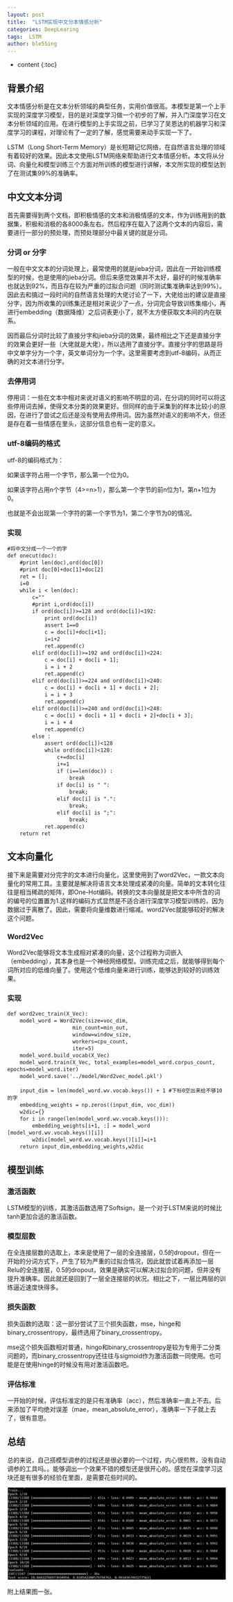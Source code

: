 ```yaml
---
layout: post
title:  "LSTM实现中文分本情感分析"
categories: DeepLearing
tags:  LSTM
author: ble55ing
---
```


* content
{:toc}

## 背景介绍

文本情感分析是在文本分析领域的典型任务，实用价值很高。本模型是第一个上手实现的深度学习模型，目的是对深度学习做一个初步的了解，并入门深度学习在文本分析领域的应用。在进行模型的上手实现之前，已学习了吴恩达的机器学习和深度学习的课程，对理论有了一定的了解，感觉需要来动手实现一下了。

LSTM（Long Short-Term Memory）是长短期记忆网络，在自然语言处理的领域有着较好的效果。因此本文使用LSTM网络来帮助进行文本情感分析。本文将从分词、向量化和模型训练三个方面对所训练的模型进行讲解，本文所实现的模型达到了在测试集99%的准确率。

## 中文文本分词

首先需要得到两个文档，即积极情感的文本和消极情感的文本，作为训练用到的数据集，积极和消极的各8000条左右。然后程序在载入了这两个文本的内容后，需要进行一部分的预处理，而预处理部分中最关键的就是分词。

### 分词 or 分字

一般在中文文本的分词处理上，最常使用的就是jieba分词，因此在一开始训练模型的时候，也是使用的jieba分词。但后来感觉效果并不太好，最好的时候准确率也就达到92%，而且存在较为严重的过拟合问题（同时测试集准确率达到99%）。因此去和搞过一段时间的自然语言处理的大佬讨论了一下，大佬给出的建议是直接分字，因为所收集的训练集还是相对来说少了一点，分词完会导致训练集缩小，再进行embedding（数据降维）之后词表更小了，就不太方便获取文本间的内在联系。

因而最后分词时比较了直接分字和jieba分词的效果，最终相比之下还是直接分字的效果会更好一些（大佬就是大佬），所以选用了直接分字。直接分字的思路是将中文单字分为一个字，英文单词分为一个字。这里需要考虑到utf-8编码，从而正确的对文本进行分字。

### 去停用词

停用词：一些在文本中相对来说对语义的影响不明显的词，在分词的同时可以将这些停用词去掉，使得文本分类的效果更好。但同样的由于采集到的样本比较小的原因，在进行了尝试之后还是没有使用去停用词。因为虽然对语义的影响不大，但还是存在着一些情感在里头，这部分信息也有一定的意义。

### utf-8编码的格式 

utf-8的编码格式为：

如果该字符占用一个字节，那么第一个位为0。

如果该字符占用n个字节（4>=n>1），那么第一个字节的前n位为1，第n+1位为0。

也就是不会出现第一个字符的第一个字节为1，第二个字节为0的情况。

### 实现

```
#将中文分成一个一个的字
def onecut(doc):
    #print len(doc),ord(doc[0])
    #print doc[0]+doc[1]+doc[2]
    ret = [];
    i=0
    while i < len(doc):
        c=""
        #print i,ord(doc[i])
        if ord(doc[i])>=128 and ord(doc[i])<192:
            print ord(doc[i])
            assert 1==0
            c = doc[i]+doc[i+1];
            i=i+2
            ret.append(c)
        elif ord(doc[i])>=192 and ord(doc[i])<224:
            c = doc[i] + doc[i + 1];
            i = i + 2
            ret.append(c)
        elif ord(doc[i])>=224 and ord(doc[i])<240:
            c = doc[i] + doc[i + 1] + doc[i + 2];
            i = i + 3
            ret.append(c)
        elif ord(doc[i])>=240 and ord(doc[i])<248:
            c = doc[i] + doc[i + 1] + doc[i + 2]+doc[i + 3];
            i = i + 4
            ret.append(c)
        else :
            assert ord(doc[i])<128
            while ord(doc[i])<128:
                c+=doc[i]
                i+=1
                if (i==len(doc)) :
                    break
                if doc[i] is " ":
                    break;
                elif doc[i] is ".":
                    break;
                elif doc[i] is ";":
                    break;
            ret.append(c)
    return ret
```

## 文本向量化

接下来是需要对分完字的文本进行向量化，这里使用到了word2Vec，一款文本向量化的常用工具。主要就是解决将语言文本处理成紧凑的向量。简单的文本转化往往是相当稀疏的矩阵，即One-Hot编码。转换的文本向量就是把文本中所含的词的编号的位置置为1.这样的编码方式显然是不适合进行深度学习模型训练的，因为数据过于离散了。因此，需要将向量维数进行缩减。word2Vec就能够较好的解决这个问题。

### Word2Vec

Word2Vec能够将文本生成相对紧凑的向量，这个过程称为词嵌入（embedding），其本身也是一个神经网络模型。训练完成之后，就能够得到每个词所对应的低维向量了。使用这个低维向量来进行训练，能够达到较好的训练效果。

### 实现

```
def word2vec_train(X_Vec):
    model_word = Word2Vec(size=voc_dim,
                     min_count=min_out,
                     window=window_size,
                     workers=cpu_count,
                     iter=5)
    model_word.build_vocab(X_Vec)
    model_word.train(X_Vec, total_examples=model_word.corpus_count, epochs=model_word.iter)
    model_word.save('../model/Word2vec_model.pkl')

    input_dim = len(model_word.wv.vocab.keys()) + 1 #下标0空出来给不够10的字
    embedding_weights = np.zeros((input_dim, voc_dim)) 
    w2dic={}
    for i in range(len(model_word.wv.vocab.keys())):
        embedding_weights[i+1, :] = model_word [model_word.wv.vocab.keys()[i]]
        w2dic[model_word.wv.vocab.keys()[i]]=i+1
    return input_dim,embedding_weights,w2dic
```

## 模型训练

### 激活函数

LSTM模型的训练，其激活函数选用了Softsign，是一个对于LSTM来说的时候比tanh更加合适的激活函数。

### 模型层数

在全连接层数的选取上，本来是使用了一层的全连接层，0.5的dropout，但在一开始的分词方式下，产生了较为严重的过拟合情况，因此就尝试着再添加一层Relu的全连接层，0.5的dropout，效果是确实可以解决过拟合的问题，但并没有提升准确率。因此就还是回到了一层全连接层的状况。相比之下，一层比两层的训练逼近速度快得多。

### 损失函数

损失函数的选取：这一部分尝试了三个损失函数，mse，hinge和binary_crossentropy，最终选用了binary_crossentropy。

mse这个损失函数相对普通，hingo和binary_crossentropy是较为专用于二分类问题的，而binary_crossentropy还往往与sigmoid作为激活函数一同使用。也可能是在使用hinge的时候没有用对激活函数吧。

### 评估标准

一开始的时候，评估标准定的是只有准确率（acc），然后准确率一直上不去。后来添加了平均绝对误差（mae，mean_absolute_error），准确率一下子就上去了，很有意思。

## 总结

总的来说，自己搭模型调参的过程还是很必要的一个过程，内心很煎熬，没有自动调参的工具吗。。能够调出一个效果不错的模型还是很开心的。感觉在深度学习这块还是有很多的经验在里面，是需要花些时间的。

![](https://raw.githubusercontent.com/ble55ing/PicGo/master/LSTM-Sentiment_analysis.png)

附上结果图一张。
